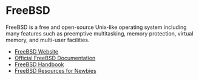 # FreeBSD

FreeBSD is a free and open-source Unix-like operating system including many features such as preemptive multitasking, memory protection, virtual memory, and multi-user facilities.

- [FreeBSD Website](https://www.freebsd.org/)
- [Official FreeBSD Documentation](https://docs.freebsd.org/en/)
- [FreeBSD Handbook](https://docs.freebsd.org/en/books/handbook/)
- [FreeBSD Resources for Newbies ](https://www.freebsd.org/projects/newbies/)

